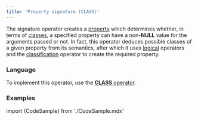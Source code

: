 ```yaml
---
title: 'Property signature (CLASS)'
---
```


The signature operator creates a [property](Properties.md) which determines whether, in terms of [classes](Classes.md), a specified property can have a non-**NULL** value for the arguments passed or not. In fact, this operator deduces possible classes of a given property from its semantics, after which it uses [logical](Logical_operators_AND_OR_NOT_XOR_.md) operators and the [classification](Classification_IS_AS_.md) operator to create the required property.

### Language

To implement this operator, use the [**CLASS** operator](CLASS_operator.md).

### Examples

import {CodeSample} from './CodeSample.mdx'

<CodeSample url="https://documentation.lsfusion.org/sample?file=OperatorPropertySample&block=class"/>

